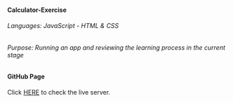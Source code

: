 #### Calculator-Exercise
###### Languages: JavaScript - HTML & CSS
###### Purpose: Running an app and reviewing the learning process in the current stage
#### GitHub Page
Click [HERE](https://armanpartovi.github.io/Calculator-Exercise/) to check the live server.
